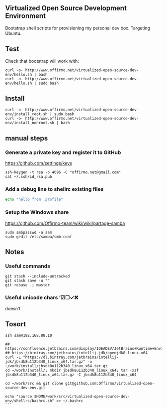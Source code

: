 ## Virtualized Open Source Development Environment

Bootstrap shell scripts for provisioning my personal dev box. Targeting Ubuntu.


## Test
Check that bootstrap will work with:
```
curl -o- http://www.offirmo.net/virtualized-open-source-dev-env/hello.sh | bash
curl -o- http://www.offirmo.net/virtualized-open-source-dev-env/hello.sh | sudo bash
```

## Install
```
curl -o- http://www.offirmo.net/virtualized-open-source-dev-env/install_root.sh | sudo bash
curl -o- http://www.offirmo.net/virtualized-open-source-dev-env/install_nonroot.sh | bash
```


## manual steps

### Generate a private key and register it to GitHub
https://github.com/settings/keys
```
ssh-keygen -t rsa -b 4096 -C "offirmo.net@gmail.com"
cat ~/.ssh/id_rsa.pub 
```

### Add a debug line to shellrc existing files
```bash
echo "hello from .profile"
```

### Setup the Windows share
https://github.com/Offirmo-team/wiki/wiki/partage-samba
```
sudo smbpasswd -a sam
sudo gedit /etc/samba/smb.conf
```

## Notes

### Useful commands
```
git stash --include-untracked
git stash save -u ""
git rebase -i master
```

### Useful unicode chars ’☑☐✓❌
doesn’t 

## Tosort

````
ssh sam@192.168.88.10

## https://confluence.jetbrains.com/display/IDEADEV/JetBrains+Runtime+Environment
## https://bintray.com/jetbrains/intellij-jdk/openjdk8-linux-x64
curl -L "https://dl.bintray.com/jetbrains/intellij-jdk/jbsdk8u112b340_linux_x64.tar.gz" -o ~/work/install/jbsdk8u112b340_linux_x64.tar.gz
cd ~/work/install/; mkdir jbsdk8u112b340_linux_x64; tar -xzf jbsdk8u112b340_linux_x64.tar.gz -C jbsdk8u112b340_linux_x64

cd ~/work/src && git clone git@github.com:Offirmo/virtualized-open-source-dev-env.git

echo "source $HOME/work/src/virtualized-open-source-dev-env/shellrc/bashrc.sh" >> ~/.bashrc
```
